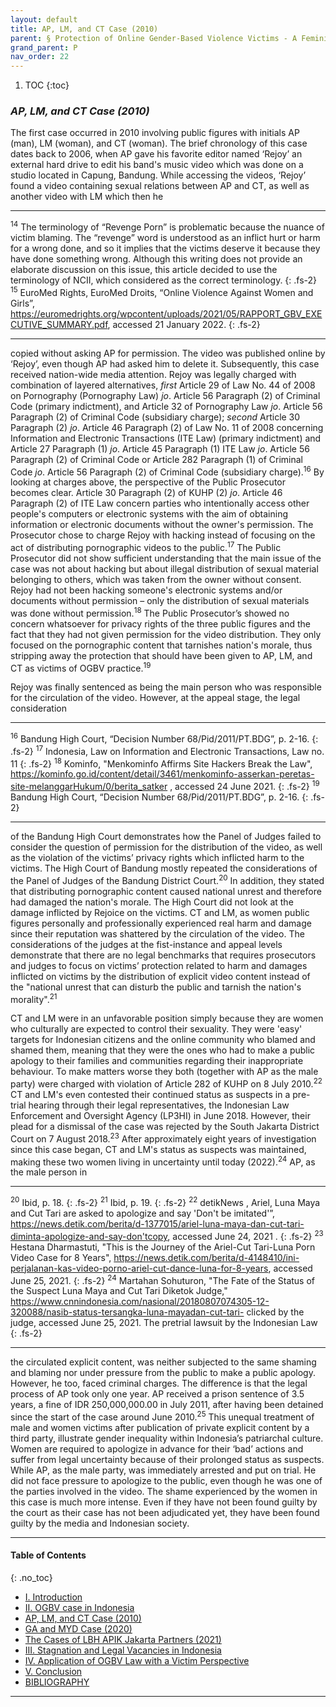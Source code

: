 ```yaml
---
layout: default
title: AP, LM, and CT Case (2010)
parent: § Protection of Online Gender-Based Violence Victims - A Feminist Legal Analysis  
grand_parent: P
nav_order: 22 
---
```

<style>
.dont-break-out {
  /* These are technically the same, but use both */
  overflow-wrap: break-word;
  word-wrap: break-word;

     -ms-word-break: break-all;
  /* This is the dangerous one in WebKit, as it breaks things wherever */
  word-break: break-all;
  /* Instead use this non-standard one: */
  word-break: break-word;
}

.youtube-container {
    position: relative;
    width: 100%;
    height: 0;
    padding-bottom: 56.25%;
}
.youtube-video {
    position: absolute;
    top: 0;
    left: 0;
    width: 100%;
    height: 100%;
}

</style>

<div class="dont-break-out" markdown="1">

1. TOC
{:toc}

### *AP, LM, and CT Case (2010)*
The first case occurred in 2010 involving public figures with initials AP (man), LM (woman), and CT (woman). The brief chronology of this case dates back to 2006, when AP gave his favorite editor named ‘Rejoy’ an external hard drive to edit his band's music video which was done on a studio located in Capung, Bandung. While accessing the videos, ‘Rejoy’ found a video containing sexual relations between AP and CT, as well as another video with LM which then he

***
<sup>14</sup> The terminology of “Revenge Porn” is problematic because the nuance of victim blaming. The “revenge” word is understood as an inflict hurt or harm for a wrong done, and so it implies that the victims deserve it because they have done something wrong. Although this writing does not provide an elaborate discussion on this issue, this article decided to use the terminology of NCII, which considered as the correct terminology. 
{: .fs-2}
<sup>15</sup> EuroMed Rights, EuroMed Droits, “Online Violence Against Women and Girls”, https://euromedrights.org/wpcontent/uploads/2021/05/RAPPORT_GBV_EXECUTIVE_SUMMARY.pdf, accessed 21 January 2022.
{: .fs-2}
***

copied without asking AP for permission. The video was published online by ‘Rejoy’, even though AP had asked him to delete it. Subsequently, this case received nation-wide media attention. Rejoy was legally charged with combination of layered alternatives, *first* Article 29 of Law No. 44 of 2008 on Pornography (Pornography Law) *jo*. Article 56 Paragraph (2) of Criminal Code (primary indictment), and Article 32 of Pornography Law *jo*. Article 56 Paragraph (2) of Criminal Code (subsidiary charge); *second* Article 30 Paragraph (2) *jo*. Article 46 Paragraph (2) of Law No. 11 of 2008 concerning Information and Electronic Transactions (ITE Law) (primary indictment) and Article 27 Paragraph (1) *jo*. Article 45 Paragraph (1) ITE Law *jo*. Article 56 Paragraph (2) of Criminal Code or Article 282 Paragraph (1) of Criminal Code *jo*. Article 56 Paragraph (2) of Criminal Code (subsidiary charge).<sup>16</sup> By looking at charges above, the perspective of the Public Prosecutor becomes clear. Article 30 Paragraph (2) of KUHP (2) *jo*. Article 46 Paragraph (2) of ITE Law concern parties who intentionally access other people's computers or electronic systems with the aim of obtaining information or electronic documents without the owner's permission. The Prosecutor chose to charge Rejoy with hacking instead of focusing on the act of distributing pornographic videos to the public.<sup>17</sup> The Public Prosecutor did not show sufficient understanding that the main issue of the case was not about hacking but about illegal distribution of sexual material belonging to others, which was taken from the owner without consent. Rejoy had not been hacking someone's electronic systems and/or documents without permission – only the distribution of sexual materials was done without permission.<sup>18</sup> The Public Prosecutor’s showed no concern whatsoever for privacy rights of the three public figures and the fact that they had not given permission for the video distribution. They only focused on the pornographic content that tarnishes nation's morale, thus stripping away the protection that should have been given to AP, LM, and CT as victims of OGBV practice.<sup>19</sup>

Rejoy was finally sentenced as being the main person who was responsible for the circulation of the video. However, at the appeal stage, the legal consideration

***
<sup>16</sup> Bandung High Court, “Decision Number 68/Pid/2011/PT.BDG”, p. 2-16. 
{: .fs-2}
<sup>17</sup> Indonesia, Law on Information and Electronic Transactions, Law no. 11 
{: .fs-2}
<sup>18</sup> Kominfo, "Menkominfo Affirms Site Hackers Break the Law", https://kominfo.go.id/content/detail/3461/menkominfo-asserkan-peretas-site-melanggarHukum/0/berita_satker , accessed 24 June 2021. 
{: .fs-2}
<sup>19</sup> Bandung High Court, “Decision Number 68/Pid/2011/PT.BDG”, p. 2-16.
{: .fs-2}
***

of the Bandung High Court demonstrates how the Panel of Judges failed to consider the question of permission for the distribution of the video, as well as the violation of the victims’ privacy rights which inflicted harm to the victims. The High Court of Bandung mostly repeated the considerations of the Panel of Judges of the Bandung District Court.<sup>20</sup> In addition, they stated that distributing pornographic content caused national unrest and therefore had damaged the nation's morale. The High Court did not look at the damage inflicted by Rejoice on the victims. CT and LM, as women public figures personally and professionally experienced real harm and damage since their reputation was shattered by the circulation of the video. The considerations of the judges at the fist-instance and appeal levels demonstrate that there are no legal benchmarks that requires prosecutors and judges to focus on victims’ protection related to harm and damages inflicted on victims by the distribution of explicit video content instead of the "national unrest that can disturb the public and tarnish the nation's morality".<sup>21</sup>

CT and LM were in an unfavorable position simply because they are women who culturally are expected to control their sexuality. They were 'easy' targets for Indonesian citizens and the online community who blamed and shamed them, meaning that they were the ones who had to make a public apology to their families and communities regarding their inappropriate behaviour. To make matters worse they both (together with AP as the male party) were charged with violation of Article 282 of KUHP on 8 July 2010.<sup>22</sup> CT and LM's even contested their continued status as suspects in a pre-trial hearing through their legal representatives, the Indonesian Law Enforcement and Oversight Agency (LP3HI) in June 2018. However, their plead for a dismissal of the case was rejected by the South Jakarta District Court on 7 August 2018.<sup>23</sup> After approximately eight years of investigation since this case began, CT and LM's status as suspects was maintained, making these two women living in uncertainty until today (2022).<sup>24</sup> AP, as the male person in

***
<sup>20</sup> Ibid, p. 18. 
{: .fs-2}
<sup>21</sup> Ibid, p. 19. 
{: .fs-2}
<sup>22</sup> detikNews , Ariel, Luna Maya and Cut Tari are asked to apologize and say 'Don't be imitated'”, https://news.detik.com/berita/d-1377015/ariel-luna-maya-dan-cut-tari-diminta-apologize-and-say-don'tcopy, accessed June 24, 2021 .
{: .fs-2}
<sup>23</sup> Hestana Dharmastuti, "This is the Journey of the Ariel-Cut Tari-Luna Porn Video Case for 8 Years", https://news.detik.com/berita/d-4148410/ini-perjalanan-kas-video-porno-ariel-cut-dance-luna-for-8-years, accessed June 25, 2021. 
{: .fs-2}
<sup>24</sup> Martahan Sohuturon, "The Fate of the Status of the Suspect Luna Maya and Cut Tari Diketok Judge," https://www.cnnindonesia.com/nasional/20180807074305-12-320088/nasib-status-tersangka-luna-mayadan-cut-tari- clicked by the judge, accessed June 25, 2021. The pretrial lawsuit by the Indonesian Law
{: .fs-2}
***

the circulated explicit content, was neither subjected to the same shaming and blaming nor under pressure from the public to make a public apology. However, he too, faced criminal charges. The difference is that the legal process of AP took only one year. AP received a prison sentence of 3.5 years, a fine of IDR 250,000,000.00 in July 2011, after having been detained since the start of the case around June 2010.<sup>25</sup> This unequal treatment of male and women victims after publication of private explicit content by a third party, illustrate gender inequality within Indonesia’s patriarchal culture. Women are required to apologize in advance for their ‘bad’ actions and suffer from legal uncertainty because of their prolonged status as suspects. While AP, as the male party, was immediately arrested and put on trial. He did not face pressure to apologize to the public, even though he was one of the parties involved in the video. The shame experienced by the women in this case is much more intense. Even if they have not been found guilty by the court as their case has not been adjudicated yet, they have been found guilty by the media and Indonesian society.

***

#### Table of Contents
{: .no_toc}

<ul><li> <a href="/docs/P/Protection-of-Online-Gender-Based-Violence-Victims-A-Feminist-Legal-Analysis-1/">I. Introduction</a></li><li> <a href="/docs/P/Protection-of-Online-Gender-Based-Violence-Victims-A-Feminist-Legal-Analysis-2/">II. OGBV case in Indonesia</a></li><li> <a href="/docs/P/Protection-of-Online-Gender-Based-Violence-Victims-A-Feminist-Legal-Analysis-2-1/">AP, LM, and CT Case (2010)</a></li><li> <a href="/docs/P/Protection-of-Online-Gender-Based-Violence-Victims-A-Feminist-Legal-Analysis-2-2/">GA and MYD Case (2020)</a></li><li> <a href="/docs/P/Protection-of-Online-Gender-Based-Violence-Victims-A-Feminist-Legal-Analysis-2-3/">The Cases of LBH APIK Jakarta Partners (2021)</a></li><li> <a href="/docs/P/Protection-of-Online-Gender-Based-Violence-Victims-A-Feminist-Legal-Analysis-3/">III. Stagnation and Legal Vacancies in Indonesia</a></li><li> <a href="/docs/P/Protection-of-Online-Gender-Based-Violence-Victims-A-Feminist-Legal-Analysis-4/">IV. Application of OGBV Law with a Victim Perspective</a></li><li> <a href="/docs/P/Protection-of-Online-Gender-Based-Violence-Victims-A-Feminist-Legal-Analysis-5/">V. Conclusion</a></li><li> <a href="/docs/P/Protection-of-Online-Gender-Based-Violence-Victims-A-Feminist-Legal-Analysis-6/">BIBLIOGRAPHY</a></li></ul>

***

</div>
